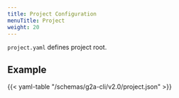 ```yaml
---
title: Project Configuration
menuTitle: Project
weight: 20
---
```


`project.yaml` defines project root.

## Example

{{< yaml-table "/schemas/g2a-cli/v2.0/project.json" >}}
